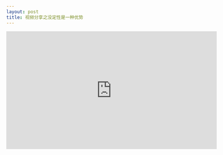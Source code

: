 ```yaml
---
layout: post
title: 视频分享之没定性是一种优势
---
```


<iframe width="560" height="315" src="https://www.youtube.com/embed/4EyfOge9Fxo" frameborder="0" allow="autoplay; encrypted-media" allowfullscreen></iframe>